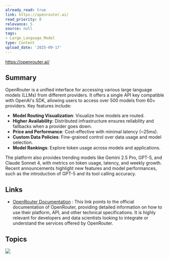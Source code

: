 ```yaml
---
already_read: true
link: https://openrouter.ai/
read_priority: 0
relevance: 5
source: null
tags:
- Large_Language_Model
type: Content
upload_date: '2025-09-17'
---
```


https://openrouter.ai/
## Summary

OpenRouter is a unified interface for accessing various large language models (LLMs) from different providers. It offers a single API key compatible with OpenAI's SDK, allowing users to access over 500 models from 60+ providers. Key features include:

- **Model Routing Visualization**: Visualize how models are routed.
- **Higher Availability**: Distributed infrastructure ensures reliability and fallbacks when a provider goes down.
- **Price and Performance**: Cost-effective with minimal latency (~25ms).
- **Custom Data Policies**: Fine-grained control over data usage and model selection.
- **Model Rankings**: Explore token usage across models and applications.

The platform also provides trending models like Gemini 2.5 Pro, GPT-5, and Claude Sonnet 4, with metrics on token usage, latency, and weekly growth. Recent announcements highlight new features and model performances, such as the introduction of GPT-5 and its tool calling accuracy.
## Links

- [OpenRouter Documentation](https://openrouter.ai/docs) : This link points to the official documentation of OpenRouter, providing detailed information on how to use their platform, API, and other technical specifications. It is highly relevant for developers and data scientists looking to integrate or understand the services offered by OpenRouter.

## Topics

![](topics/Platform/OpenRouter)